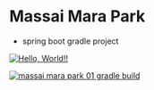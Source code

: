 # Massai Mara Park
+ spring boot gradle project


[![Hello, World!!](https://github.com/jjh050713/massai_mara_park-main/actions/workflows/01helloworld.yaml/badge.svg)](https://github.com/jjh050713/massai_mara_park-main/actions/workflows/01helloworld.yaml)

[![massai mara park 01 gradle build](https://github.com/jjh050713/massai_mara_park-main/actions/workflows/02mmpark01_gradle_build.yaml/badge.svg)](https://github.com/jjh050713/massai_mara_park-main/actions/workflows/02mmpark01_gradle_build.yaml)